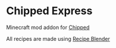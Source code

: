 # Chipped Express
 Minecraft mod addon for [Chipped](https://legacy.curseforge.com/minecraft/mc-mods/chipped)

 All recipes are made using [Recipe Blender](https://github.com/DevDyna/DataThings/tree/recipe-blender)
 
